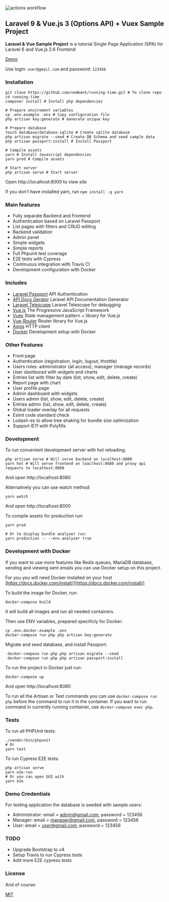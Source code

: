 ![actions workflow](https://github.com/vedmant/running-time/workflows/Test/badge.svg)

## Laravel 9 & Vue.js 3 (Options API) + Vuex Sample Project ##

**Laravel & Vue Sample Project** is a tutorial Single Page Application (SPA) for Laravel 6 and Vue.js 2.6 Frontend

[Demo](https://running-time.vedmant.com/)

Use login: `user@gmail.com` and password: `123456`

### Installation ###

```
git clone https://github.com/vedmant/running-time.git # To clone repo
cd running-time
composer install # Install php dependencies

# Prepare enviroment variables
cp .env.example .env # Copy configuration file
php artisan key:generate # Generate unique key

# Prepare database
touch database/database.sqlite # Create sqlite database
php artisan migrate --seed # Create DB Schema and seed sample data
php artisan passport:install # Install Passport

# Compile assets
yarn # Install Javascript dependencies
yarn prod # Compile assets

# Start server
php artisan serve # Start server
```

Open http://localhost:8000 to view site

If you don't have installed yarn, run `npm install -g yarn`


### Main features ###

* Fully separate Backend and Frontend
* Authentication based on Laravel Passport
* List pages with filters and CRUD editing
* Backend validation
* Admin panel
* Simple widgets
* Simple reports
* Full Phpunit test coverage
* E2E tests with Cypress
* Continuous integration with Travis CI
* Development configuration with Docker


### Includes ###

* [Laravel Passport](https://laravel.com/docs/5.4/passport) API Authentication
* [API Docs Gerator](https://github.com/mpociot/laravel-apidoc-generator) Laravel API Documentation Generator
* [Laravel Telescope](https://laravel.com/docs/6.x/telescope) Laravel Telescope for debugging
* [Vue.js](https://vuejs.org/) The Progressive JavaScript Framework
* [Vuex](https://vuex.vuejs.org/en/intro.html) State management pattern + library for Vue.js
* [Vue-Router](https://router.vuejs.org/en/) Router library for Vue.js
* [Axios](https://github.com/axios/axios) HTTP client
* [Docker](https://www.docker.com/) Development setup with Docker


### Other Features ###

* Front page
* Authentication (registration, login, logout, throttle)
* Users roles: administrator (all access), manager (manage records)
* User dashborad with widgets and charts
* Entries list with filter by date (list, show, edit, delete, create)
* Report page with chart
* User profile page
* Admin dashboard with widgets
* Users admin (list, show, edit, delete, create)
* Entries admin (list, show, edit, delete, create)
* Global loader overlay for all requests
* Eslint code standard check
* Lodash-es to allow tree shaking for bundle size optimization
* Support IE11 with Polyfills


### Development ###

To run convenient development server with hot reloading:

```
php artisan serve # Will serve backend on localhost:8000
yarn hot # Will serve frontend on loaclhost:8080 and proxy api requests to localhost:8000
```

And open http://localhost:8080

Alternatively you can use watch method:

```
yarn watch
```

And open http://localhost:8000

To compile assets for production run:
```
yarn prod

# Or to display bundle analyzer run:
yarn production -- --env.analyzer true 
```


### Development with Docker ###

If you want to use more features like Redis queues, MariaDB database,
sending and viewing sent emails you can use Docker setup on this project.

For you you will need Docker installed on your host [https://docs.docker.com/install/](https://docs.docker.com/install/)

To build the image for Docker, run:

    docker-compose build

It will build all images and run all needed containers.

Then use ENV variables, prepared specificly for Docker:

    cp .env.docker.example .env
    docker-compose run php php artisan key:generate

Migrate and seed database, and install Passport:

     docker-compose run php php artisan migrate --seed
     docker-compose run php php artisan passport:install

To run the project in Docker just run:

    docker-compose up

And open http://localhost:8080

To run all the Artisan or Test commands you can use `docker-compose run php` before the command to run it in the container.
If you want to run command in currently running container, use `docker-compose exec php`.


### Tests ###

To run all PHPUnit tests:

```
./vendor/bin/phpunit 
# Or
yarn test
```

To run Cypress E2E tests:

```
php artisan serve
yarn e2e-run
# Or you can open GUI with
yarn e2e
```


### Demo Credentials ###

For testing application the database is seeded with sample users:

* Administrator: email = admin@gmail.com, password = 123456
* Manager: email = manager@gmail.com, password = 123456
* User: email = user@gmail.com, password = 123456


### TODO ###

- Upgrade Bootstrap to v4
- Setup Travis to run Cypress tests
- Add more E2E cypress tests


### License ###

And of course:

[MIT](LICENSE.md)
